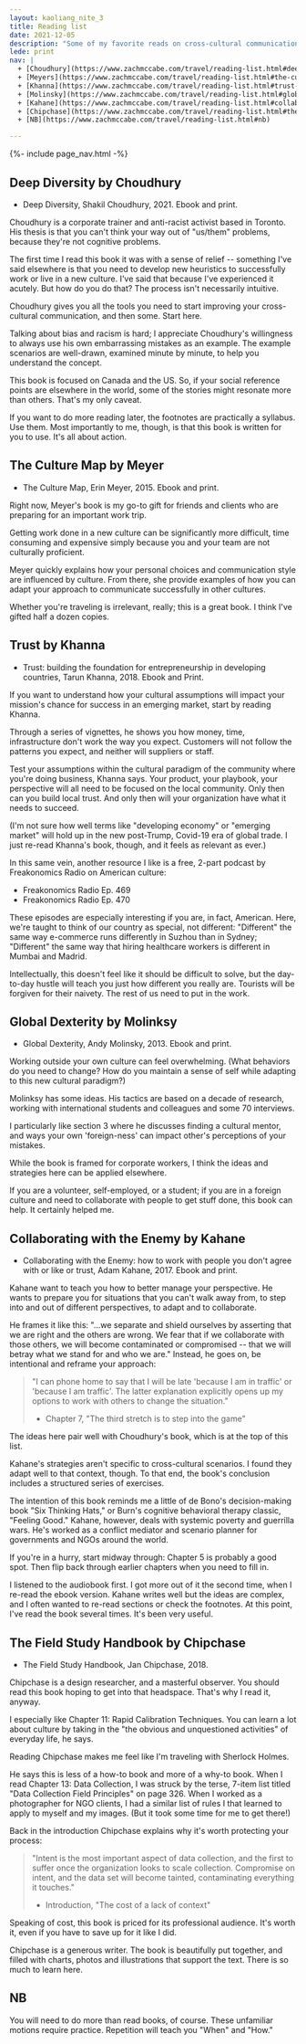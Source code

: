 ```yaml
---
layout: kaoliang_nite_3
title: Reading list
date: 2021-12-05
description: "Some of my favorite reads on cross-cultural communication. Biased towards the practical."
lede: print
nav: |
  + [Choudhury](https://www.zachmccabe.com/travel/reading-list.html#deep-diversity-by-choudhury)
  + [Meyers](https://www.zachmccabe.com/travel/reading-list.html#the-culture-map-by-meyer)
  + [Khanna](https://www.zachmccabe.com/travel/reading-list.html#trust-by-khanna)
  + [Molinsky](https://www.zachmccabe.com/travel/reading-list.html#global-dexterity-by-molinksy)
  + [Kahane](https://www.zachmccabe.com/travel/reading-list.html#collaborating-with-the-enemy-by-kahane)
  + [Chipchase](https://www.zachmccabe.com/travel/reading-list.html#the-field-study-handbook-by-chipchase)
  + [NB](https://www.zachmccabe.com/travel/reading-list.html#nb)

---
```



{%- include page_nav.html -%}


## Deep Diversity by Choudhury

- Deep Diversity, Shakil Choudhury, 2021. Ebook and print.

Choudhury is a corporate trainer and anti-racist activist based in Toronto. His thesis is that you can't think your way out of "us/them" problems, because they're not cognitive problems. 

The first time I read this book it was with a sense of relief -- something I've said elsewhere is that you need to develop new heuristics to successfully work or live in a new culture. I've said that because I've experienced it acutely. But how do you do that? The process isn't necessarily intuitive.

Choudhury gives you all the tools you need to start improving your cross-cultural communication, and then some. Start here.

Talking about bias and racism is hard; I appreciate Choudhury's willingness to always use his own embarrassing mistakes as an example. The example scenarios are well-drawn, examined minute by minute, to help you understand the concept.

This book is focused on Canada and the US. So, if your social reference points are elsewhere in the world, some of the stories might resonate more than others. That's my only caveat.

If you want to do more reading later, the footnotes are practically a syllabus. Use them.  Most importantly to me, though, is that this book is written for you to use. It's all about action.




## The Culture Map by Meyer

- The Culture Map, Erin Meyer, 2015. Ebook and print.

Right now, Meyer's book is my go-to gift for friends and clients who are preparing for an important work trip.

Getting work done in a new culture can be significantly more difficult, time consuming and expensive simply because you and your team are not culturally proficient.

Meyer quickly explains how your personal choices and communication style are influenced by culture. From there, she provide examples of how you can adapt your approach to communicate successfully in other cultures.

Whether you're traveling is irrelevant, really; this is a great book. I think I've gifted half a dozen copies.




## Trust by Khanna

- Trust: building the foundation for entrepreneurship in developing countries, Tarun Khanna, 2018. Ebook and Print.

If you want to understand how your cultural assumptions will impact your mission's chance for success in an emerging market, start by reading Khanna.

Through a series of vignettes, he shows you how money, time, infrastructure don't work the way you expect. Customers will not follow the patterns you expect, and neither will suppliers or staff.

Test your assumptions within the cultural paradigm of the community where you're doing business, Khanna says. Your product, your playbook, your perspective will all need to be focused on the local community. Only then can you build local trust. And only then will your organization have what it needs to succeed.

(I'm not sure how well terms like "developing economy" or "emerging market" will hold up in the new post-Trump, Covid-19 era of global trade. I just re-read Khanna's book, though, and it feels as relevant as ever.)

In this same vein, another resource I like is a free, 2-part podcast by Freakonomics Radio on American culture:

- Freakonomics Radio Ep. 469
- Freakonomics Radio Ep. 470

These episodes are especially interesting if you are, in fact, American. Here, we're taught to think of our country as special, not different: "Different" the same way e-commerce runs differently in Suzhou than in Sydney; "Different" the same way that hiring healthcare workers is different in Mumbai and Madrid.

Intellectually, this doesn't feel like it should be difficult to solve, but the day-to-day hustle will teach you just how different you really are. Tourists will be forgiven for their naivety. The rest of us need to put in the work.




## Global Dexterity by Molinksy

- Global Dexterity, Andy Molinsky, 2013. Ebook and print.

Working outside your own culture can feel overwhelming. (What behaviors do you need to change? How do you maintain a sense of self while adapting to this new cultural paradigm?)

Molinksy has some ideas. His tactics are based on a decade of research, working with international students and colleagues and some 70 interviews.

I particularly like section 3 where he discusses finding a cultural mentor, and ways your own 'foreign-ness' can impact other's perceptions of your mistakes.

While the book is framed for corporate workers, I think the ideas and strategies here can be applied elsewhere.

If you are a volunteer, self-employed, or a student; if you are in a foreign culture and need to collaborate with people to get stuff done, this book can help. It certainly helped me.




## Collaborating with the Enemy by Kahane

- Collaborating with the Enemy: how to work with people you don't agree with or like or trust, Adam Kahane, 2017. Ebook and print.

Kahane want to teach you how to better manage your perspective. He wants to prepare you for situations that you can't walk away from, to step into and out of different perspectives, to adapt and to collaborate.

He frames it like this: "...we separate and shield ourselves by asserting that we are right and the others are wrong. We fear that if we collaborate with those others, we will become contaminated or compromised -- that we will betray what we stand for and who we are." Instead, he goes on, be intentional and reframe your approach:

> "I can phone home to say that I will be late 'because I am in traffic' or 'because I am traffic'. The latter explanation explicitly opens up my options to work with others to change the situation."
>
> - Chapter 7, "The third stretch is to step into the game"

The ideas here pair well with Choudhury's book, which is at the top of this list. 

Kahane's strategies aren't specific to cross-cultural scenarios. I found they adapt well to that context, though. To that end, the book's conclusion includes a structured series of exercises.

The intention of this book reminds me a little of de Bono's decision-making book "Six Thinking Hats," or Burn's cognitive behavioral therapy classic, "Feeling Good." Kahane, however, deals with systemic poverty and guerrilla wars. He's worked as a conflict mediator and scenario planner for governments and NGOs around the world.

If you're in a hurry, start midway through: Chapter 5 is probably a good spot. Then flip back through earlier chapters when you need to fill in.

I listened to the audiobook first. I got more out of it the second time, when I re-read the ebook version. Kahane writes well but the ideas are complex, and I often wanted to re-read sections or check the footnotes. At this point, I've read the book several times. It's been very useful.




## The Field Study Handbook by Chipchase

- The Field Study Handbook, Jan Chipchase, 2018.

Chipchase is a design researcher, and a masterful observer. You should read this book hoping to get into that headspace. That's why I read it, anyway.

I especially like Chapter 11: Rapid Calibration Techniques. You can learn a lot about culture by taking in the "the obvious and unquestioned activities" of everyday life, he says.

Reading Chipchase makes me feel like I'm traveling with Sherlock Holmes.

He says this is less of a how-to book and more of a why-to book. When I read Chapter 13: Data Collection, I was struck by the terse, 7-item list titled "Data Collection Field Principles" on page 326. When I worked as a photographer for NGO clients, I had a similar list of rules I that learned to apply to myself and my images. (But it took some time for me to get there!)

Back in the introduction Chipchase explains why it's worth protecting your process:

> "Intent is the most important aspect of data collection, and the first to suffer once the organization looks to scale collection. Compromise on intent, and the data set will become tainted, contaminating everything it touches."
> - Introduction, "The cost of a lack of context" 

Speaking of cost, this book is priced for its professional audience. It's worth it, even if you have to save up for it like I did.

Chipchase is a generous writer. The book is beautifully put together, and filled with charts, photos and illustrations that support the text. There is so much to learn here.




## NB

You will need to do more than read books, of course. These unfamiliar motions require practice. Repetition will teach you "When" and "How."
